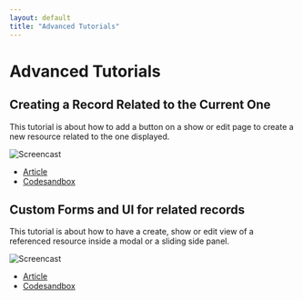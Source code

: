 ```yaml
---
layout: default
title: "Advanced Tutorials"
---
```


# Advanced Tutorials

## Creating a Record Related to the Current One

This tutorial is about how to add a button on a show or edit page to create a new resource related to the one displayed.

![Screencast](https://marmelab.com/images/blog/vn-kooch-react-admin/vn-kooch-react-admin-tutorials-form-for-related-records.gif)

* [Article](https://marmelab.com/blog/2018/07/09/vn-kooch-react-admin-tutorials-form-for-related-records.html)
* [Codesandbox](https://codesandbox.io/s/2393m2k5rj)

## Custom Forms and UI for related records

This tutorial is about how to have a create, show or edit view of a referenced resource inside a modal or a sliding side panel.

![Screencast](https://marmelab.com/images/blog/vn-kooch-react-admin/vn-kooch-react-admin-tutorials-custom-forms-related-records-quick-preview.gif)

* [Article](https://marmelab.com/blog/2018/08/27/vn-kooch-react-admin-tutorials-custom-forms-related-records.html)
* [Codesandbox](https://codesandbox.io/s/ypp9ljxqlj)
